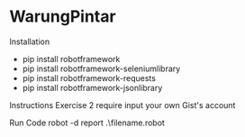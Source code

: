 # WarungPintar
Installation
- pip install robotframework
- pip install robotframework-seleniumlibrary
- pip install robotframework-requests
- pip install robotframework-jsonlibrary

Instructions
Exercise 2 require input your own Gist's account

Run Code
robot -d report .\filename.robot